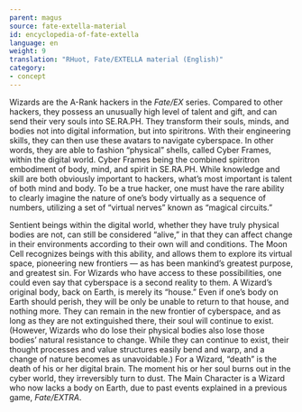 ```yaml
---
parent: magus
source: fate-extella-material
id: encyclopedia-of-fate-extella
language: en
weight: 9
translation: "RHuot, Fate/EXTELLA material (English)"
category:
- concept
---
```


Wizards are the A-Rank hackers in the *Fate/EX* series. Compared to other hackers, they possess an unusually high level of talent and gift, and can send their very souls into SE.RA.PH.
They transform their souls, minds, and bodies not into digital information, but into spiritrons. With their engineering skills, they can then use these avatars to navigate cyberspace.
In other words, they are able to fashion “physical” shells, called Cyber Frames, within the digital world. Cyber Frames being the combined spiritron embodiment of body, mind, and spirit in SE.RA.PH.
While knowledge and skill are both obviously important to hackers, what’s most important is talent of both mind and body.
To be a true hacker, one must have the rare ability to clearly imagine the nature of one’s body virtually as a sequence of numbers, utilizing a set of “virtual nerves” known as “magical circuits.”

Sentient beings within the digital world, whether they have truly physical bodies are not, can still be considered “alive,” in that they can affect change in their environments according to their own will and conditions.
The Moon Cell recognizes beings with this ability, and allows them to explore its virtual space, pioneering new frontiers — as has been mankind’s greatest purpose, and greatest sin.
For Wizards who have access to these possibilities, one could even say that cyberspace is a second reality to them. A Wizard’s original body, back on Earth, is merely its “house.” Even if one’s body on Earth should perish, they will be only be unable to return to that house, and nothing more. They can remain in the new frontier of cyberspace, and as long as they are not extinguished there, their soul will continue to exist.
(However, Wizards who do lose their physical bodies also lose those bodies’ natural resistance to change. While they can continue to exist, their thought processes and value structures easily bend and warp, and a change of nature becomes as unavoidable.)
For a Wizard, “death” is the death of his or her digital brain. The moment his or her soul burns out in the cyber world, they irreversibly turn to dust.
The Main Character is a Wizard who now lacks a body on Earth, due to past events explained in a previous game, *Fate/EXTRA*.
